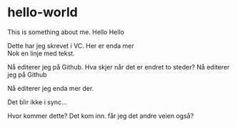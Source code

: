 # hello-world
This is something about me. Hello Hello

Dette har jeg skrevet i VC. Her er enda mer  
Nok en linje med tekst.

Nå editerer jeg på Github. Hva skjer når det er endret to steder?
Nå editerer jeg på Github

Nå editerer jeg enda mer der.

Det blir ikke i sync...

Hvor kommer dette? Det kom inn. får jeg det andre veien også?
